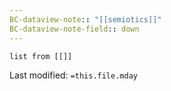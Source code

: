 ```yaml
---
BC-dataview-note:: "[[semiotics]]"
BC-dataview-note-field:: down
---
```

```dataview
list from [[]]
```


Last modified: `=this.file.mday`